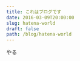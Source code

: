 ```yaml
---
title: これはブログです
date: 2016-03-09T20:00:00
slug: hatena-world
draft: false
path: /blog/hatena-world
---
```


やる
